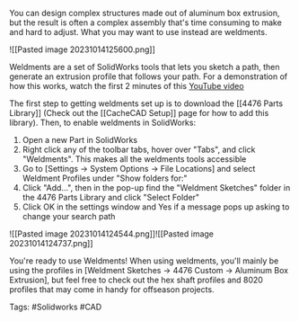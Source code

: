 You can design complex structures made out of aluminum box extrusion, but the result is often a complex assembly that's time consuming to make and hard to adjust. What you may want to use instead are weldments.

![[Pasted image 20231014125600.png]]

Weldments are a set of SolidWorks tools that lets you sketch a path, then generate an extrusion profile that follows your path. For a demonstration of how this works, watch the first 2 minutes of this [YouTube video](https://www.youtube.com/watch?v=U8zpMxDt7xc)

The first step to getting weldments set up is to download the [[4476 Parts Library]] (Check out the [[CacheCAD Setup]] page for how to add this library). Then, to enable weldments in SolidWorks:
1. Open a new Part in SolidWorks
2. Right click any of the toolbar tabs, hover over "Tabs", and click "Weldments". This makes all the weldments tools accessible
3. Go to \[Settings -> System Options -> File Locations] and select Weldment Profiles under "Show folders for:"
4. Click "Add...", then in the pop-up find the "Weldment Sketches" folder in the 4476 Parts Library and click "Select Folder"
5. Click OK in the settings window and Yes if a message pops up asking to change your search path

![[Pasted image 20231014124544.png]]![[Pasted image 20231014124737.png]]

You're ready to use Weldments! When using weldments, you'll mainly be using the profiles in \[Weldment Sketches -> 4476 Custom -> Aluminum Box Extrusion], but feel free to check out the hex shaft profiles and 8020 profiles that may come in handy for offseason projects.

Tags: #Solidworks #CAD 